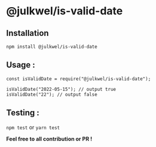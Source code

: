 # @julkwel/is-valid-date

## Installation
`npm install @julkwel/is-valid-date`


## Usage :
```
const isValidDate = require("@julkwel/is-valid-date");

isValidDate("2022-05-15"); // output true
isValidDate("22"); // output false
```

## Testing :
`npm test` or `yarn test`

**Feel free to all contribution or PR !**
